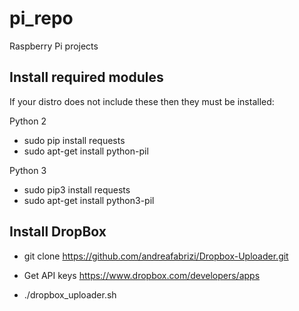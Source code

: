 # pi_repo
Raspberry Pi projects

## Install required modules

If your distro does not include these then they must be installed:

Python 2
* sudo pip install requests
* sudo apt-get install python-pil

Python 3
* sudo pip3 install requests
* sudo apt-get install python3-pil

 
## Install DropBox

* git clone https://github.com/andreafabrizi/Dropbox-Uploader.git

* Get API keys https://www.dropbox.com/developers/apps

* ./dropbox_uploader.sh
 
